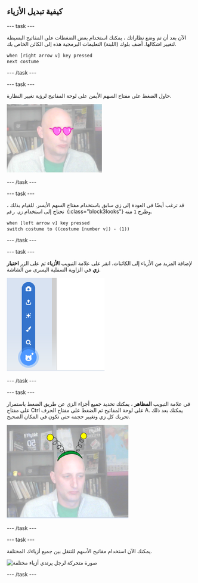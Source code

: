 ## كيفية تبديل الأزياء

--- task ---

الآن بعد أن تم وضع نظاراتك ، يمكنك استخدام بعض الضغطات على المفاتيح البسيطة لتغيير اشكالها. أضف بلوك (اللبنة) التعليمات البرمجية هذه إلى الكائن الخاص بك.

```blocks3
when [right arrow v] key pressed
next costume
```

--- /task ---

--- task ---

حاول الضغط على مفتاح السهم الأيمن على لوحة المفاتيح لرؤية تغيير النظارة.

![صورة لرجل يرتدي نظارات على شكل قلب](images/heart-glasses.png)

--- /task ---

--- task ---

قد ترغب أيضًا في العودة إلى زي سابق باستخدام مفتاح السهم الأيسر. للقيام بذلك ، تحتاج إلى استخدام `زي رقم `{:class="block3looks"} وطرح `1` منه.

```blocks3
when [left arrow v] key pressed
switch costume to ((costume [number v]) - (1))
```

--- /task ---

--- task ---

لإضافة المزيد من الأزياء إلى الكائنات، انقر على علامة التبويب **الأزياء** ثم على الزر **اختيار زي** في الزاوية السفلية اليسرى من الشاشة.

![صورة تظهر زر اختيار زي مع فتح القائمة](images/choose-costume.png)

--- /task ---

--- task ---

في علامة التبويب **المظاھر** ، يمكنك تحديد جميع أجزاء الزي عن طريق الضغط باستمرار على مفتاح Ctrl على لوحة المفاتيح ثم الضغط على مفتاح الحرف A. يمكنك بعد ذلك تحريك كل زي وتغيير حجمه حتى تكون في المكان الصحيح.

![صورة لرجل بهوائي غريب على رأسه](images/alien-antenna.png)

--- /task ---

--- task ---

يمكنك الآن استخدام مفاتيح الأسهم للتنقل بين جميع أزياءك المختلفة.

![صورة متحركة لرجل يرتدي أزياء مختلفة](images/costumes.gif)

--- /task ---

